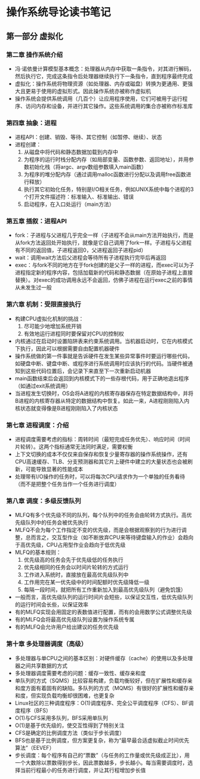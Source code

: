 # 操作系统导论读书笔记
## 第一部分 虚拟化
### 第二章 操作系统介绍
- 冯·诺依曼计算模型基本概念：处理器从内存中获取一条指令，对其进行解码，然后执行它，完成这条指令后处理器继续执行下一条指令，直到程序最终完成
- 虚拟化：操作系统将物理资源（如处理器、内存或磁盘）转换为更通用、更强大且更易于使用的虚拟形式。因此操作系统亦被称作虚拟机
- 操作系统会提供系统调用（几百个）让应用程序使用，它们可被用于运行程序、访问内存和设备，并进行其它操作。这些系统调用的集合亦被称作标准库

### 第四章 抽象：进程
- 进程API：创建、销毁、等待、其它控制（如暂停、继续）、状态
- 进程创建：
    1. 从磁盘中将代码和静态数据加载到内存中
    2. 为程序的运行时栈分配内存（如局部变量、函数参数、返回地址），并用参数初始化栈（将argc、argv数组参数填入main函数）
    3. 为程序的堆分配内存（通过调用malloc函数进行分配以及调用free函数进行释放）
    4. 执行其它初始化任务，特别是I/O相关任务，例如UNIX系统中每个进程的3个打开文件描述符：标准输入、标准输出、错误
    5. 启动程序，在入口处运行（main方法）

### 第五章 插叙：进程API
- fork：子进程与父进程几乎完全一样（子进程不会从main方法开始执行，而是从fork方法返回处开始执行，就像是它自己调用了fork一样。子进程与父进程有不同的返回值，子进程返回0，父进程返回子进程pid）
- wait：调用wait方法后父进程会等待所有子进程执行完毕后再返回
- exec：与fork不同的地方在于fork创建的是父子一样的进程，而exec可以为子进程指定新的程序内容，包括加载新的代码和静态数据（在原始子进程上直接替换）。对exec的成功调用永远不会返回，仿佛子进程在运行exec之前的事情从未发生过一般

### 第六章 机制：受限直接执行
- 构建CPU虚拟化机制的挑战：
    1. 尽可能少地增加系统开销
    2. 有效地运行进程同时要保留对CPU的控制权
- 内核通过在启动时设置陷阱表来约束系统调用。当机器启动时，它在内核模式下执行，因此可以根据需要自由配置机器硬件
- 操作系统做的第一件事就是告诉硬件在发生某些异常事件时要运行哪些代码，如硬盘中断、键盘中断、或程序进行系统调用时应该执行的代码。当硬件被通知到这些代码位置后，会记录下来直至下一次重新启动机器
- main函数结束后会返回到内核模式下的一些存根代码，用于正确地退出程序（如通过exit系统调用）
- 当进程发生切换时，OS会将A进程的内核寄存器保存在特定数据结构中，并将B进程的内核寄存器从特定的数据结构中恢复。如此一来，A进程刚刚陷入内核状态就变得像是B进程刚刚陷入了内核状态

### 第七章 进程调度：介绍
- 进程调度需要考虑的指标：周转时间（最短完成任务优先）、响应时间（时间片轮转）。这两个指标通常无法同时满足，需要权衡
- 上下文切换的成本不仅仅来自保存和恢复少量寄存器的操作系统操作，还有CPU高速缓存、TLB、分支预测器和其它片上硬件中建立的大量状态也会被刷新，可能导致显著的性能成本
- 处理带有I/O操作的任务时，可以将每次CPU请求作为一个单独的任务看待（而不是把整个任务当作一个任务进行调度）

### 第八章 调度：多级反馈队列
- MLFQ有多个优先级不同的队列，每个队列中的任务会由轮转方式执行。高优先级队列中的任务会被优先执行
- MLFQ不会为每个工作指定不变的优先级，而是会根据观察到的行为进行调整，总而言之，交互型作业（如不断放弃CPU来等待键盘输入的作业）会趋向于高优先级，CPU占用型作业会趋向于低优先级
- MLFQ的基本规则：
    1. 优先级高的任务会先于优先级低的任务执行
    2. 优先级相同的任务会以时间片轮转的方式运行
    3. 工作进入系统时，直接放在最高优先级队列中
    4. 工作用完在某一优先级中的时间配额时优先级降低一级
    5. 每隔一段时间，就把所有工作重新加入到最高优先级队列（避免饥饿）
- 一般而言，高优先级队列的运行时间片会短些，以保证交互性，低优先级队列的运行时间会长些，以保证效率
- 有的MLFQ实现会用固定的表数值进行配置，而有的会用数学公式调整优先级
- 有的MLFQ会将最高优先级队列设置为操作系统专属
- 有的MLFQ会允许用户给出建议的任务优先级

### 第十章 多处理器调度（高级）
- 多处理器与单CPU之间的基本区别：对硬件缓存（cache）的使用以及多处理器之间共享数据的方式
- 多处理器调度需要考虑的问题：缓存一致性、缓存亲和度
- 单队列的方式（SQMS）比较容易构建，负载均衡较好，但在扩展性和缓存亲和度方面有着固有的缺陷。多队列的方式（MQMS）有很好的扩展性和缓存亲和度，但实现负载均衡却很困难，也更复杂
- Linux社区的三种调度程序：O(1)调度程序、完全公平调度程序（CFS）、BF调度程序（BFS）
- O(1)与CFS采用多队列，BFS采用单队列
- O(1)是基于优先级的，使交互性得到了特别关注
- CFS是确定的比例调度方法（类似于步长调度）
- BFS也是基于比例调度，但方案更复杂，称为“最早最合适虚拟截止时间优先算法”（EEVEF）
- 步长调度：每个程序有自己的“票数”（与任务的工作量或优先级成正比），用一个大数除以票数得到步长，因此票数越多，步长越小。每当需要调度时，选择当前行程最小的任务进行调度，并让其行程增加步长值
